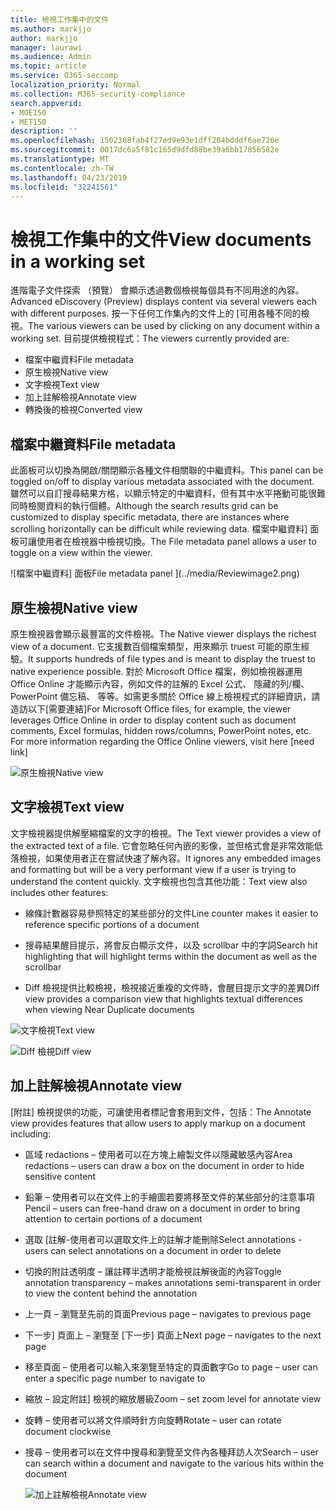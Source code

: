 ```yaml
---
title: 檢視工作集中的文件
ms.author: markjjo
author: markjjo
manager: laurawi
ms.audience: Admin
ms.topic: article
ms.service: O365-seccomp
localization_priority: Normal
ms.collection: M365-security-compliance
search.appverid:
- MOE150
- MET150
description: ''
ms.openlocfilehash: 1502308fab4f27ed9e93e1dff204bdddf6ae726e
ms.sourcegitcommit: 0017dc6a5f81c165d9dfd88be39a6bb17856582e
ms.translationtype: MT
ms.contentlocale: zh-TW
ms.lasthandoff: 04/23/2019
ms.locfileid: "32241561"
---
```

# <a name="view-documents-in-a-working-set"></a><span data-ttu-id="bc625-102">檢視工作集中的文件</span><span class="sxs-lookup"><span data-stu-id="bc625-102">View documents in a working set</span></span>

<span data-ttu-id="bc625-103">進階電子文件探索 （預覽） 會顯示透過數個檢視每個具有不同用途的內容。</span><span class="sxs-lookup"><span data-stu-id="bc625-103">Advanced eDiscovery (Preview) displays content via several viewers each with different purposes.</span></span> <span data-ttu-id="bc625-104">按一下任何工作集內的文件上的 [可用各種不同的檢視。</span><span class="sxs-lookup"><span data-stu-id="bc625-104">The various viewers can be used by clicking on any document within a working set.</span></span> <span data-ttu-id="bc625-105">目前提供檢視程式：</span><span class="sxs-lookup"><span data-stu-id="bc625-105">The viewers currently provided are:</span></span>

- <span data-ttu-id="bc625-106">檔案中繼資料</span><span class="sxs-lookup"><span data-stu-id="bc625-106">File metadata</span></span>
- <span data-ttu-id="bc625-107">原生檢視</span><span class="sxs-lookup"><span data-stu-id="bc625-107">Native view</span></span>
- <span data-ttu-id="bc625-108">文字檢視</span><span class="sxs-lookup"><span data-stu-id="bc625-108">Text view</span></span>
- <span data-ttu-id="bc625-109">加上註解檢視</span><span class="sxs-lookup"><span data-stu-id="bc625-109">Annotate view</span></span>
- <span data-ttu-id="bc625-110">轉換後的檢視</span><span class="sxs-lookup"><span data-stu-id="bc625-110">Converted view</span></span>

## <a name="file-metadata"></a><span data-ttu-id="bc625-111">檔案中繼資料</span><span class="sxs-lookup"><span data-stu-id="bc625-111">File metadata</span></span>

<span data-ttu-id="bc625-112">此面板可以切換為開啟/關閉顯示各種文件相關聯的中繼資料。</span><span class="sxs-lookup"><span data-stu-id="bc625-112">This panel can be toggled on/off to display various metadata associated with the document.</span></span> <span data-ttu-id="bc625-113">雖然可以自訂搜尋結果方格，以顯示特定的中繼資料，但有其中水平捲動可能很難同時檢閱資料的執行個體。</span><span class="sxs-lookup"><span data-stu-id="bc625-113">Although the search results grid can be customized to display specific metadata, there are instances where scrolling horizontally can be difficult while reviewing data.</span></span> <span data-ttu-id="bc625-114">檔案中繼資料] 面板可讓使用者在檢視器中檢視切換。</span><span class="sxs-lookup"><span data-stu-id="bc625-114">The File metadata panel allows a user to toggle on a view within the viewer.</span></span>

![<span data-ttu-id="bc625-115">檔案中繼資料] 面板</span><span class="sxs-lookup"><span data-stu-id="bc625-115">File metadata panel</span></span>
](../media/Reviewimage2.png)

## <a name="native-view"></a><span data-ttu-id="bc625-116">原生檢視</span><span class="sxs-lookup"><span data-stu-id="bc625-116">Native view</span></span>

<span data-ttu-id="bc625-117">原生檢視器會顯示最豐富的文件檢視。</span><span class="sxs-lookup"><span data-stu-id="bc625-117">The Native viewer displays the richest view of a document.</span></span> <span data-ttu-id="bc625-118">它支援數百個檔案類型，用來顯示 truest 可能的原生經驗。</span><span class="sxs-lookup"><span data-stu-id="bc625-118">It supports hundreds of file types and is meant to display the truest to native experience possible.</span></span> <span data-ttu-id="bc625-119">對於 Microsoft Office 檔案，例如檢視器運用 Office Online 才能顯示內容，例如文件的註解的 Excel 公式、 隱藏的列/欄、 PowerPoint 備忘稿、 等等。如需更多關於 Office 線上檢視程式的詳細資訊，請造訪以下\[需要連結\]</span><span class="sxs-lookup"><span data-stu-id="bc625-119">For Microsoft Office files, for example, the viewer leverages Office Online in order to display content such as document comments, Excel formulas, hidden rows/columns, PowerPoint notes, etc. For more information regarding the Office Online viewers, visit here \[need link\]</span></span>

![<span data-ttu-id="bc625-120">原生檢視</span><span class="sxs-lookup"><span data-stu-id="bc625-120">Native view</span></span>
](../media/Reviewimage3.png)

## <a name="text-view"></a><span data-ttu-id="bc625-121">文字檢視</span><span class="sxs-lookup"><span data-stu-id="bc625-121">Text view</span></span>

<span data-ttu-id="bc625-122">文字檢視器提供解壓縮檔案的文字的檢視。</span><span class="sxs-lookup"><span data-stu-id="bc625-122">The Text viewer provides a view of the extracted text of a file.</span></span> <span data-ttu-id="bc625-123">它會忽略任何內嵌的影像，並但格式會是非常效能低落檢視，如果使用者正在嘗試快速了解內容。</span><span class="sxs-lookup"><span data-stu-id="bc625-123">It ignores any embedded images and formatting but will be a very performant view if a user is trying to understand the content quickly.</span></span> <span data-ttu-id="bc625-124">文字檢視也包含其他功能：</span><span class="sxs-lookup"><span data-stu-id="bc625-124">Text view also includes other features:</span></span>

  - <span data-ttu-id="bc625-125">線條計數器容易參照特定的某些部分的文件</span><span class="sxs-lookup"><span data-stu-id="bc625-125">Line counter makes it easier to reference specific portions of a document</span></span>

  - <span data-ttu-id="bc625-126">搜尋結果醒目提示，將會反白顯示文件，以及 scrollbar 中的字詞</span><span class="sxs-lookup"><span data-stu-id="bc625-126">Search hit highlighting that will highlight terms within the document as well as the scrollbar</span></span>

  - <span data-ttu-id="bc625-127">Diff 檢視提供比較檢視，檢視接近重複的文件時，會醒目提示文字的差異</span><span class="sxs-lookup"><span data-stu-id="bc625-127">Diff view provides a comparison view that highlights textual differences when viewing Near Duplicate documents</span></span>

![<span data-ttu-id="bc625-128">文字檢視</span><span class="sxs-lookup"><span data-stu-id="bc625-128">Text view</span></span>
](../media/Reviewimage4.png)

![<span data-ttu-id="bc625-129">Diff 檢視</span><span class="sxs-lookup"><span data-stu-id="bc625-129">Diff view</span></span>
](../media/Reviewimage5.png)

## <a name="annotate-view"></a><span data-ttu-id="bc625-130">加上註解檢視</span><span class="sxs-lookup"><span data-stu-id="bc625-130">Annotate view</span></span>

<span data-ttu-id="bc625-131">[附註] 檢視提供的功能，可讓使用者標記會套用到文件，包括：</span><span class="sxs-lookup"><span data-stu-id="bc625-131">The Annotate view provides features that allow users to apply markup on a document including:</span></span>

  - <span data-ttu-id="bc625-132">區域 redactions – 使用者可以在方塊上繪製文件以隱藏敏感內容</span><span class="sxs-lookup"><span data-stu-id="bc625-132">Area redactions – users can draw a box on the document in order to hide sensitive content</span></span>

  - <span data-ttu-id="bc625-133">鉛筆 – 使用者可以在文件上的手繪圖若要將移至文件的某些部分的注意事項</span><span class="sxs-lookup"><span data-stu-id="bc625-133">Pencil – users can free-hand draw on a document in order to bring attention to certain portions of a document</span></span>

  - <span data-ttu-id="bc625-134">選取 [註解-使用者可以選取文件上的註解才能刪除</span><span class="sxs-lookup"><span data-stu-id="bc625-134">Select annotations - users can select annotations on a document in order to delete</span></span>

  - <span data-ttu-id="bc625-135">切換的附註透明度 – 讓註釋半透明才能檢視註解後面的內容</span><span class="sxs-lookup"><span data-stu-id="bc625-135">Toggle annotation transparency – makes annotations semi-transparent in order to view the content behind the annotation</span></span>

  - <span data-ttu-id="bc625-136">上一頁 – 瀏覽至先前的頁面</span><span class="sxs-lookup"><span data-stu-id="bc625-136">Previous page – navigates to previous page</span></span>

  - <span data-ttu-id="bc625-137">下一步] 頁面上 – 瀏覽至 [下一步] 頁面上</span><span class="sxs-lookup"><span data-stu-id="bc625-137">Next page – navigates to the next page</span></span>

  - <span data-ttu-id="bc625-138">移至頁面 – 使用者可以輸入來瀏覽至特定的頁面數字</span><span class="sxs-lookup"><span data-stu-id="bc625-138">Go to page – user can enter a specific page number to navigate to</span></span>

  - <span data-ttu-id="bc625-139">縮放 – 設定附註] 檢視的縮放層級</span><span class="sxs-lookup"><span data-stu-id="bc625-139">Zoom – set zoom level for annotate view</span></span>

  - <span data-ttu-id="bc625-140">旋轉 – 使用者可以將文件順時針方向旋轉</span><span class="sxs-lookup"><span data-stu-id="bc625-140">Rotate – user can rotate document clockwise</span></span>

  - <span data-ttu-id="bc625-141">搜尋 – 使用者可以在文件中搜尋和瀏覽至文件內各種拜訪人次</span><span class="sxs-lookup"><span data-stu-id="bc625-141">Search – user can search within a document and navigate to the various hits within the document</span></span>
    
    ![<span data-ttu-id="bc625-142">加上註解檢視</span><span class="sxs-lookup"><span data-stu-id="bc625-142">Annotate view</span></span>
    ](../media/Reviewimage1.png)